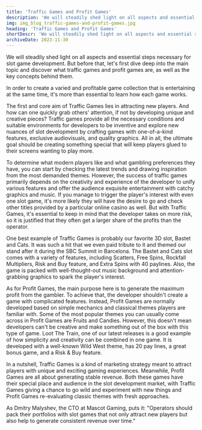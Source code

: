 ```yaml
---
title: 'Traffic Games and Profit Games'
description: 'We will steadily shed light on all aspects and essential steps necessary for slot game development. But before that, let`s first dive deep into the main topic and discover what traffic games and profit games are, as well as the key concepts behind them.'
img: img_blog_traffic-games-and-profit-games.jpg
heading: 'Traffic Games and Profit Games'
shortDescr: 'We will steadily shed light on all aspects and essential steps necessary for slot game development. But before that, let`s first dive deep into the main topic and discover what traffic games and profit games are, as well as the key concepts behind them.'
archiveDate: 2023-11-30
---
```


We will steadily shed light on all aspects and essential steps necessary for slot game development. But before that, let's first dive deep into the main topic and discover what traffic games and profit games are, as well as the key concepts behind them.

In order to create a varied and profitable game collection that is entertaining at the same time, it's more than essential to learn how each game works.

The first and core aim of Traffic Games lies in attracting new players. And how can one quickly grab others' attention, if not by developing unique and creative pieces? Traffic games provide all the necessary conditions and suitable environments for developers to be inventive and explore new nuances of slot development by crafting games with one-of-a-kind features, exclusive audiovisuals, and quality graphics. All in all, the ultimate goal should be creating something special that will keep players glued to their screens wanting to play more.

To determine what modern players like and what gambling preferences they have, you can start by checking the latest trends and drawing inspiration from the most demanded themes. However, the success of traffic games primarily depends on the creativity and experience of the developer to unify various features and offer the audience exquisite entertainment with catchy graphics and music.
If you manage to trigger the player's interest with even one slot game, it's more likely they will have the desire to go and check other titles provided by a particular online casino as well. But with Traffic Games, it's essential to keep in mind that the developer takes on more risk, so it is justified that they often get a larger share of the profits than the operator.

One best example of Traffic Games is probably our favorite 3D slot, Bastet and Cats. It was such a hit that we even paid tribute to it and themed our stand after it during the SBC Summit in Barcelona. The Bastet and Cats slot comes with a variety of features, including Scatters, Free Spins, Rockfall Multipliers, Risk and Buy feature, and Extra Spins with 40 paylines. Also, the game is packed with well-thought-out music background and attention-grabbing graphics to spark the player's interest.

As for Profit Games, the main purpose here is to generate the maximum profit from the gambler. To achieve that, the developer shouldn't create a game with complicated features. Instead, Profit Games are normally developed based on simple mechanics and classical themes players are familiar with. Some of the most popular themes you can usually come across in Profit Games are Fruits and Candies. However, this doesn't mean developers can't be creative and make something out of the box with this type of game. Loot The Train, one of our latest releases is a good example of how simplicity and creativity can be combined in one game. It is developed with a well-known Wild West theme, has 20 pay lines, a great bonus game, and a Risk & Buy feature.

In a nutshell, Traffic Games is a kind of marketing strategy meant to attract players with unique and exciting gaming experiences. Meanwhile, Profit Games are all about generating stable revenue. Both these games have their special place and audience in the slot development market, with Traffic Games giving a chance to go wild and experiment with new things and Profit Games re-evaluating classic themes with fresh approaches.

As Dmitry Malyshev, the CTO at Mascot Gaming, puts it: "Operators should pack their portfolios with slot games that not only attract new players but also help to generate consistent revenue over time."
